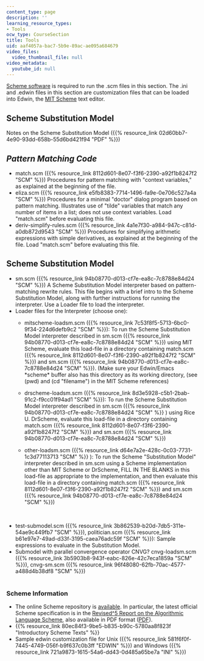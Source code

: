 ```yaml
---
content_type: page
description: ''
learning_resource_types:
- Tools
ocw_type: CourseSection
title: Tools
uid: aaf4057a-bac7-5b9e-89ac-ae095a684679
video_files:
  video_thumbnail_file: null
video_metadata:
  youtube_id: null
---
```


[Scheme software](http://www.gnu.org/software/mit-scheme/) is required to run the .scm files in this section. The .ini and .edwin files in this section are customization files that can be loaded into Edwin, the [MIT Scheme](http://www.gnu.org/software/mit-scheme/index.html) text editor.

Scheme Substitution Model
-------------------------

Notes on the Scheme Substitution Model ({{% resource_link 02d60bb7-4e90-93dd-658b-55d6bd421f94 "PDF" %}})

_Pattern Matching Code_
-----------------------

*   match.scm ({{% resource_link 8112d601-8e07-f3f6-2390-a92f1b8247f2 "SCM" %}}) Procedures for pattern matching with "context variables," as explained at the beginning of the file.
*   eliza.scm ({{% resource_link e5fb8383-7714-1496-fa9e-0e706c527a4a "SCM" %}}) Procedures for a minimal "doctor" dialog program based on pattern matching. Illustrates use of "tilde" variables that match any number of items in a list; does not use context variables. Load "match.scm" before evaluating this file.
*   deriv-simplify-rules.scm ({{% resource_link 4a1e7f30-a984-947c-c81d-a0db872d9543 "SCM" %}}) Procedures for simplifying arithmetic expressions with simple derivatives, as explained at the beginning of the file. Load "match.scm" before evaluating this file.

Scheme Substitution Model
-------------------------

*   sm.scm ({{% resource_link 94b08770-d013-cf7e-ea8c-7c8788e84d24 "SCM" %}}) A Scheme Substitution Model interpreter based on pattern-matching rewrite rules. This file begins with a brief intro to the Scheme Substitution Model, along with further instructions for running the interpreter. Use a Loader file to load the interpreter.
*   Loader files for the Interpreter (choose one):
    *   mitscheme-loadsm.scm ({{% resource_link 7c53f8f5-5713-6bc0-9f34-224d6defb9c2 "SCM" %}}): To run the Scheme Substitution Model interpreter described in sm.scm ({{% resource_link 94b08770-d013-cf7e-ea8c-7c8788e84d24 "SCM" %}}) using MIT Scheme, evaluate this load-file in a directory containing match.scm ({{% resource_link 8112d601-8e07-f3f6-2390-a92f1b8247f2 "SCM" %}}) and sm.scm ({{% resource_link 94b08770-d013-cf7e-ea8c-7c8788e84d24 "SCM" %}}). (Make sure your Edwin/Emacs \*scheme\* buffer also has this directory as its working directory, (see (pwd) and (cd "filename") in the MIT Scheme references)
    *   drscheme-loadsm.scm ({{% resource_link 8d3e5928-c5b1-2bab-91c2-f9cc01f94ad1 "SCM" %}}): To run the Scheme Substitution Model interpreter described in sm.scm ({{% resource_link 94b08770-d013-cf7e-ea8c-7c8788e84d24 "SCM" %}} ) using Rice U. DrScheme, evaluate this load-file in a directory containing match.scm ({{% resource_link 8112d601-8e07-f3f6-2390-a92f1b8247f2 "SCM" %}}) and sm.scm ({{% resource_link 94b08770-d013-cf7e-ea8c-7c8788e84d24 "SCM" %}})
    *   other-loadsm.scm ({{% resource_link d64e7a2e-428c-0c03-7731-1c3d77113713 "SCM" %}} ): To run the Scheme "Substitution Model" interpreter described in sm.scm using a Scheme implementation other than MIT Scheme or DrScheme, FILL IN THE BLANKS in this load-file as appropriate to the implementation, and then evaluate this load-file in a directory containing match.scm ({{% resource_link 8112d601-8e07-f3f6-2390-a92f1b8247f2 "SCM" %}}) and sm.scm ({{% resource_link 94b08770-d013-cf7e-ea8c-7c8788e84d24 "SCM" %}})  
          
         
*   test-submodel.scm ({{% resource_link 3b862539-b20d-7db5-311e-54ae9c449fb7 "SCM" %}}), politician.scm ({{% resource_link b61e97e7-49ad-d33f-3195-caea76adc59f "SCM" %}}): Sample expressions to evaluate in the Substitution Model.
*   Submodel with parallel convergence operator CNVG? cnvg-loadsm.scm ({{% resource_link 3b5903b8-943f-eabc-826e-42c7eca1859a "SCM" %}}), cnvg-sm.scm ({{% resource_link 96f48080-62fb-70ac-4577-a488d4b38df8 "SCM" %}})  
     

### Scheme Information

*   The online Scheme repository is [available](http://www.schemers.org/). In particular, the latest official Scheme specification is in the [Revised^5 Report on the Algorithmic Language Scheme](http://www.schemers.org/Documents/Standards/R5RS/HTML/), also available in PDF format ([PDF](http://www.schemers.org/Documents/Standards/R5RS/r5rs.pdf)).
*   {{% resource_link 80ec84f3-9be5-b835-b90c-5780aa8f823f "Introductory Scheme Texts" %}}
*   Sample edwin customization file for Unix ({{% resource_link 581f6f0f-7445-4749-056f-b9f637c0b3ff "EDWIN" %}}) and Windows ({{% resource_link 721a9873-1615-54a6-dd43-0d485a65be7a "INI" %}})
